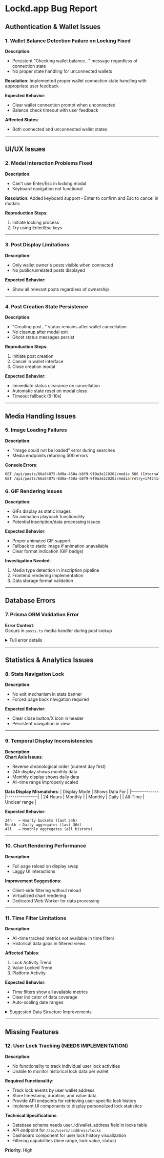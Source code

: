 # Lockd.app Bug Report

## Authentication & Wallet Issues

### 1. Wallet Balance Detection Failure on Locking **Fixed**
**Description**:  
- Persistent "Checking wallet balance..." message regardless of connection state
- No proper state handling for unconnected wallets

**Resolution**: Implemented proper wallet connection state handling with appropriate user feedback

**Expected Behavior**:  
- Clear wallet connection prompt when unconnected
- Balance check timeout with user feedback

**Affected States**:
- Both connected and unconnected wallet states

---

## UI/UX Issues

### 2. Modal Interaction Problems **Fixed**
**Description**:  
- Can't use Enter/Esc in locking modal
- Keyboard navigation not functional

**Resolution**: Added keyboard support - Enter to confirm and Esc to cancel in modals

**Reproduction Steps**:  
1. Initiate locking process
2. Try using Enter/Esc keys

---

### 3. Post Display Limitations
**Description**:  
- Only wallet owner's posts visible when connected
- No public/unrelated posts displayed

**Expected Behavior**:  
- Show all relevant posts regardless of ownership

---

### 4. Post Creation State Persistence
**Description**:  
- "Creating post..." status remains after wallet cancellation
- No cleanup after modal exit
- Ghost status messages persist

**Reproduction Steps**:
1. Initiate post creation
2. Cancel in wallet interface
3. Close creation modal

**Expected Behavior**:
- Immediate status clearance on cancellation
- Automatic state reset on modal close
- Timeout fallback (5-10s)

---

## Media Handling Issues

### 5. Image Loading Failures
**Description**:  
- "Image could not be loaded" error during searches
- Media endpoints returning 500 errors

**Console Errors**:
```bash
GET /api/posts/66a54075-8d0a-450a-b8f9-9f9a3e220202/media 500 (Internal Server Error)
GET /api/posts/66a54075-8d0a-450a-b8f9-9f9a3e220202/media?retry=1742414327075 500
```

### 6. GIF Rendering Issues
**Description**:  
- GIFs display as static images
- No animation playback functionality
- Potential inscription/data processing issues

**Expected Behavior**:  
- Proper animated GIF support
- Fallback to static image if animation unavailable
- Clear format indication (GIF badge)

**Investigation Needed**:
1. Media type detection in inscription pipeline
2. Frontend rendering implementation
3. Data storage format validation

---

## Database Errors

### 7. Prisma ORM Validation Error
**Error Context**:  
Occurs in `posts.ts` media handler during post lookup

<details>
<summary>Full error details</summary>

```javascript
// posts.ts:698:36
const post = await prisma.post.findUnique({
  where: { id: "66a54075-8d0a-450a-b8f9-9f9a3e220202" },
  select: {
    media_type: true,
    raw_image_data: true,
    imageFormat: true,  // Invalid field
    ~~~~~~~~~~~
    // Available fields:
    id?: true,
    content?: true,
    tx_id?: true,
    // ... other valid fields
  }
})
```

**Terminal Output**:
```json
{
  "clientVersion": "5.22.0",
  "name": "PrismaClientValidationError",
  "message": "Unknown field `imageFormat` for select statement on model `post`",
  "stack": "...",
  "timestamp": "2025-03-19T19:58:47.078Z"
}
```
</details>

---

## Statistics & Analytics Issues

### 8. Stats Navigation Lock
**Description**:  
- No exit mechanism in stats banner
- Forced page back navigation required

**Expected Behavior**:  
- Clear close button/X icon in header
- Persistent navigation in view

---

### 9. Temporal Display Inconsistencies
**Description**:  
**Chart Axis Issues**:
- Reverse chronological order (current day first)
- 24h display shows monthly data
- Monthly display shows daily data
- All-time range improperly scaled

**Data Display Mismatches**:
| Display Mode | Shows Data For |
|--------------|----------------|
| 24 Hours     | Monthly        |
| Monthly      | Daily          | 
| All-Time     | Unclear range  |

**Expected Behavior**:
```text
24h   → Hourly buckets (last 24h)
Month → Daily aggregates (last 30d)
All   → Monthly aggregates (all history)
```

---

### 10. Chart Rendering Performance
**Description**:  
- Full page reload on display swap
- Laggy UI interactions

**Improvement Suggestions**:
- Client-side filtering without reload
- Virtualized chart rendering
- Dedicated Web Worker for data processing

---

### 11. Time Filter Limitations
**Description**:  
- All-time tracked metrics not available in time filters
- Historical data gaps in filtered views

**Affected Tables**:
1. Lock Activity Trend
2. Value Locked Trend  
3. Platform Activity

**Expected Behavior**:
- Time filters show all available metrics
- Clear indicator of data coverage
- Auto-scaling date ranges

<details>
<summary>Suggested Data Structure Improvements</summary>

```typescript
interface StatsData {
  timeframe: '24h' | '7d' | '30d' | 'all';
  resolution: 'hourly' | 'daily' | 'monthly';
  dataPoints: {
    timestamp: Date;
    locks: number;
    value: number;
    activity: number;
  }[];
  metadata: {
    firstLockEver: Date;
    autoScaled: boolean;
  };
}
```
</details>

---

## Missing Features

### 12. User Lock Tracking (NEEDS IMPLEMENTATION)
**Description**:  
- No functionality to track individual user lock activities
- Unable to monitor historical lock data per wallet

**Required Functionality**:
- Track lock events by user wallet address
- Store timestamp, duration, and value data
- Provide API endpoints for retrieving user-specific lock history
- Implement UI components to display personalized lock statistics

**Technical Specifications**:
- Database schema needs user_id/wallet_address field in locks table
- API endpoint for `/api/users/:address/locks`
- Dashboard component for user lock history visualization
- Filtering capabilities (time range, lock value, status)

**Priority**: High
